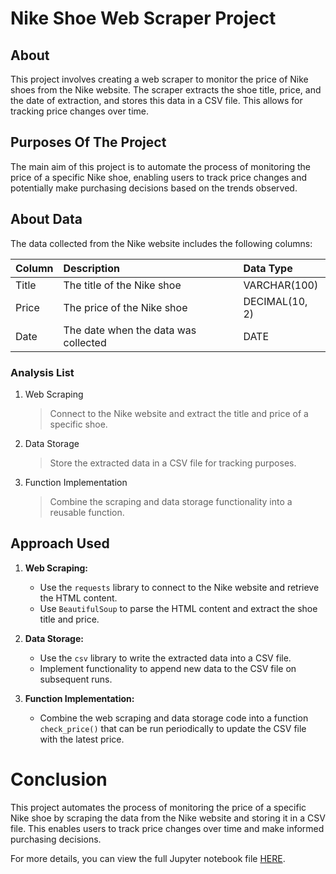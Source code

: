 # Nike Shoe Web Scraper Project

## About

This project involves creating a web scraper to monitor the price of Nike shoes from the Nike website. The scraper extracts the shoe title, price, and the date of extraction, and stores this data in a CSV file. This allows for tracking price changes over time.

## Purposes Of The Project

The main aim of this project is to automate the process of monitoring the price of a specific Nike shoe, enabling users to track price changes and potentially make purchasing decisions based on the trends observed.

## About Data

The data collected from the Nike website includes the following columns:

| Column   | Description                          | Data Type      |
| :------- | :----------------------------------- | :------------- |
| Title    | The title of the Nike shoe           | VARCHAR(100)   |
| Price    | The price of the Nike shoe           | DECIMAL(10, 2) |
| Date     | The date when the data was collected | DATE           |

### Analysis List

1. Web Scraping
   > Connect to the Nike website and extract the title and price of a specific shoe.

2. Data Storage
   > Store the extracted data in a CSV file for tracking purposes.

3. Function Implementation
   > Combine the scraping and data storage functionality into a reusable function.

## Approach Used

1. **Web Scraping:**
   - Use the `requests` library to connect to the Nike website and retrieve the HTML content.
   - Use `BeautifulSoup` to parse the HTML content and extract the shoe title and price.

2. **Data Storage:**
   - Use the `csv` library to write the extracted data into a CSV file.
   - Implement functionality to append new data to the CSV file on subsequent runs.

3. **Function Implementation:**
   - Combine the web scraping and data storage code into a function `check_price()` that can be run periodically to update the CSV file with the latest price.

# Conclusion

This project automates the process of monitoring the price of a specific Nike shoe by scraping the data from the Nike website and storing it in a CSV file. This enables users to track price changes over time and make informed purchasing decisions.

For more details, you can view the full Jupyter notebook file [HERE](https://github.com/Dilan-GitHub/NikeShoeWebScrapperPython/blob/main/Nike%20Shoe%20Web%20Scraper%20Project.ipynb).
